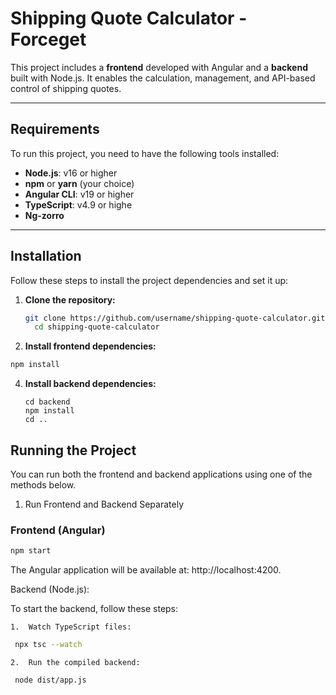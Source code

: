 # Shipping Quote Calculator - Forceget

This project includes a **frontend** developed with Angular and a **backend** built with Node.js. It enables the calculation, management, and API-based control of shipping quotes.

---



## Requirements

To run this project, you need to have the following tools installed:

- **Node.js**: v16 or higher
- **npm** or **yarn** (your choice)
- **Angular CLI**: v19 or higher
- **TypeScript**: v4.9 or highe
- **Ng-zorro**

---

## Installation

Follow these steps to install the project dependencies and set it up:

1. **Clone the repository:**

   ```bash
   git clone https://github.com/username/shipping-quote-calculator.git
     cd shipping-quote-calculator
    ```
2.	**Install frontend dependencies:**

   ```bash 
npm install
```
4.	**Install backend dependencies:**
    ```
    cd backend
    npm install
    cd ..
  	
## Running the Project

You can run both the frontend and backend applications using one of the methods below.

1. Run Frontend and Backend Separately

### Frontend (Angular)
 ```bash 
npm start
```

The Angular application will be available at: http://localhost:4200.

Backend (Node.js):

To start the backend, follow these steps:

	1.	Watch TypeScript files:
  ```bash
   npx tsc --watch
```


	2.	Run the compiled backend:

   ```bash
    node dist/app.js
   ```
